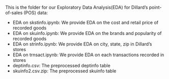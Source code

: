 This is the folder for our Exploratory Data Analysis(EDA) for Dillard’s point-of-sales (POS) data:
- EDA on skstinfo.ipynb: We provide EDA on the cost and retail price of recorded goods
- EDA on skuinfo.ipynb: We provide EDA on the brands and popularity of recorded goods
- EDA on strinfo.ipynb: We provide EDA on city, state, zip in Dillard’s stores
- EDA on trnsact.ipynb: We provide EDA on each transactions recorded in stores
- deptinfo.csv: The preprocessed deptinfo table
- skuinfo2.csv.zip: The preprocessed skuinfo table

